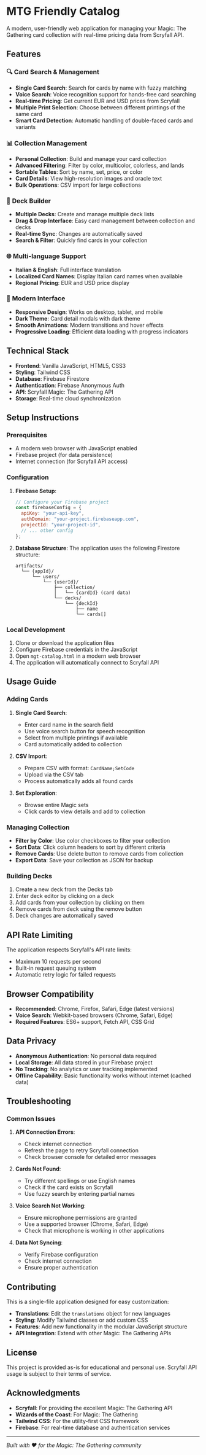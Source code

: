 # MTG Friendly Catalog

A modern, user-friendly web application for managing your Magic: The Gathering card collection with real-time pricing data from Scryfall API.

## Features

### 🔍 **Card Search & Management**
- **Single Card Search**: Search for cards by name with fuzzy matching
- **Voice Search**: Voice recognition support for hands-free card searching
- **Real-time Pricing**: Get current EUR and USD prices from Scryfall
- **Multiple Print Selection**: Choose between different printings of the same card
- **Smart Card Detection**: Automatic handling of double-faced cards and variants

### 📊 **Collection Management**
- **Personal Collection**: Build and manage your card collection
- **Advanced Filtering**: Filter by color, multicolor, colorless, and lands
- **Sortable Tables**: Sort by name, set, price, or color
- **Card Details**: View high-resolution images and oracle text
- **Bulk Operations**: CSV import for large collections

### 🎯 **Deck Builder**
- **Multiple Decks**: Create and manage multiple deck lists
- **Drag & Drop Interface**: Easy card management between collection and decks
- **Real-time Sync**: Changes are automatically saved
- **Search & Filter**: Quickly find cards in your collection

### 🌐 **Multi-language Support**
- **Italian & English**: Full interface translation
- **Localized Card Names**: Display Italian card names when available
- **Regional Pricing**: EUR and USD price display

### 📱 **Modern Interface**
- **Responsive Design**: Works on desktop, tablet, and mobile
- **Dark Theme**: Card detail modals with dark theme
- **Smooth Animations**: Modern transitions and hover effects
- **Progressive Loading**: Efficient data loading with progress indicators

## Technical Stack

- **Frontend**: Vanilla JavaScript, HTML5, CSS3
- **Styling**: Tailwind CSS
- **Database**: Firebase Firestore
- **Authentication**: Firebase Anonymous Auth
- **API**: Scryfall Magic: The Gathering API
- **Storage**: Real-time cloud synchronization

## Setup Instructions

### Prerequisites
- A modern web browser with JavaScript enabled
- Firebase project (for data persistence)
- Internet connection (for Scryfall API access)

### Configuration

1. **Firebase Setup**:
   ```javascript
   // Configure your Firebase project
   const firebaseConfig = {
     apiKey: "your-api-key",
     authDomain: "your-project.firebaseapp.com",
     projectId: "your-project-id",
     // ... other config
   };
   ```

2. **Database Structure**:
   The application uses the following Firestore structure:
   ```
   artifacts/
     └── {appId}/
         └── users/
             └── {userId}/
                 ├── collection/
                 │   └── {cardId} (card data)
                 └── decks/
                     └── {deckId}
                         ├── name
                         └── cards[]
   ```

### Local Development

1. Clone or download the application files
2. Configure Firebase credentials in the JavaScript
3. Open `mgt-catalog.html` in a modern web browser
4. The application will automatically connect to Scryfall API

## Usage Guide

### Adding Cards

1. **Single Card Search**:
   - Enter card name in the search field
   - Use voice search button for speech recognition
   - Select from multiple printings if available
   - Card automatically added to collection

2. **CSV Import**:
   - Prepare CSV with format: `CardName;SetCode`
   - Upload via the CSV tab
   - Process automatically adds all found cards

3. **Set Exploration**:
   - Browse entire Magic sets
   - Click cards to view details and add to collection

### Managing Collection

- **Filter by Color**: Use color checkboxes to filter your collection
- **Sort Data**: Click column headers to sort by different criteria
- **Remove Cards**: Use delete button to remove cards from collection
- **Export Data**: Save your collection as JSON for backup

### Building Decks

1. Create a new deck from the Decks tab
2. Enter deck editor by clicking on a deck
3. Add cards from your collection by clicking on them
4. Remove cards from deck using the remove button
5. Deck changes are automatically saved

## API Rate Limiting

The application respects Scryfall's API rate limits:
- Maximum 10 requests per second
- Built-in request queuing system
- Automatic retry logic for failed requests

## Browser Compatibility

- **Recommended**: Chrome, Firefox, Safari, Edge (latest versions)
- **Voice Search**: Webkit-based browsers (Chrome, Safari, Edge)
- **Required Features**: ES6+ support, Fetch API, CSS Grid

## Data Privacy

- **Anonymous Authentication**: No personal data required
- **Local Storage**: All data stored in your Firebase project
- **No Tracking**: No analytics or user tracking implemented
- **Offline Capability**: Basic functionality works without internet (cached data)

## Troubleshooting

### Common Issues

1. **API Connection Errors**:
   - Check internet connection
   - Refresh the page to retry Scryfall connection
   - Check browser console for detailed error messages

2. **Cards Not Found**:
   - Try different spellings or use English names
   - Check if the card exists on Scryfall
   - Use fuzzy search by entering partial names

3. **Voice Search Not Working**:
   - Ensure microphone permissions are granted
   - Use a supported browser (Chrome, Safari, Edge)
   - Check that microphone is working in other applications

4. **Data Not Syncing**:
   - Verify Firebase configuration
   - Check internet connection
   - Ensure proper authentication

## Contributing

This is a single-file application designed for easy customization:

- **Translations**: Edit the `translations` object for new languages
- **Styling**: Modify Tailwind classes or add custom CSS
- **Features**: Add new functionality in the modular JavaScript structure
- **API Integration**: Extend with other Magic: The Gathering APIs

## License

This project is provided as-is for educational and personal use. Scryfall API usage is subject to their terms of service.

## Acknowledgments

- **Scryfall**: For providing the excellent Magic: The Gathering API
- **Wizards of the Coast**: For Magic: The Gathering
- **Tailwind CSS**: For the utility-first CSS framework
- **Firebase**: For real-time database and authentication services

---

*Built with ❤️ for the Magic: The Gathering community*
